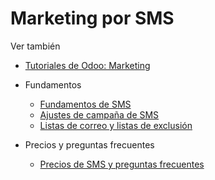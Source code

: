 # Marketing por SMS

Ver también

  * [Tutoriales de Odoo: Marketing](https://www.odoo.com/slides/marketing-27)

  * Fundamentos
    * [Fundamentos de SMS](sms_marketing/essentials/sms_essentials.html)
    * [Ajustes de campaña de SMS](sms_marketing/essentials/sms_campaign_settings.html)
    * [Listas de correo y listas de exclusión](sms_marketing/essentials/mailing_lists_blacklists.html)
  * Precios y preguntas frecuentes
    * [Precios de SMS y preguntas frecuentes](sms_marketing/pricing/pricing_and_faq.html)


